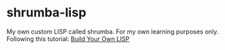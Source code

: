 # shrumba-lisp

My own custom LISP called shrumba.
For my own learning purposes only.
Following this tutorial: [Build Your Own LISP](https://buildyourownlisp.com/)
